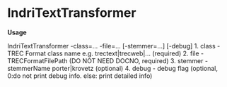 # IndriTextTransformer

**Usage**

IndriTextTransformer -class=... -file=... [-stemmer=...] [-debug]
    1. class - TREC Format class name e.g. trectext|trecweb|... (required)
    2. file - TRECFormatFilePath (DO NOT NEED DOCNO, required)
    3. stemmer - stemmerName porter|krovetz (optional)
    4. debug - debug flag (optional, 0:do not print debug info. else: print detailed info)
